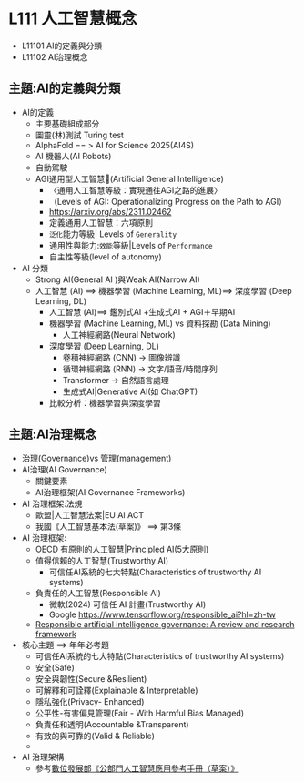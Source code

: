 # L111 人工智慧概念
- L11101 AI的定義與分類
- L11102 AI治理概念

## 主題:AI的定義與分類
- AI的定義
  - 主要基礎組成部分
  - 圖靈(林)測試 Turing test
  - AlphaFold == > AI for Science 2025(AI4S)
  - AI 機器人(AI Robots)
  - 自動駕駛
  - AGI通用型人工智慧(Artificial General Intelligence)
    - 〈通用人工智慧等級：實現通往AGI之路的進展〉
    - （Levels of AGI: Operationalizing Progress on the Path to AGI）
    - https://arxiv.org/abs/2311.02462
    - 定義通用人工智慧：六項原則
    - `泛化`能力等級| Levels of `Generality`
    - 通用性與能力:`效能`等級|Levels of `Performance`
    - 自主性等級(level of autonomy)
- AI 分類
  - Strong AI(General AI )與Weak AI(Narrow AI)
  - 人工智慧 (AI) ==> 機器學習 (Machine Learning, ML)==> 深度學習 (Deep Learning, DL) 
    - 人工智慧 (AI)==> 鑑別式AI  +生成式AI + AGI＋早期AI
    - 機器學習 (Machine Learning, ML)  vs 資料探勘 (Data Mining)
      - 人工神經網路(Neural Network) 
    - 深度學習 (Deep Learning, DL) 
      - 卷積神經網路 (CNN) → 圖像辨識
      - 循環神經網路 (RNN) → 文字/語音/時間序列
      - Transformer → 自然語言處理
      - 生成式AI|Generative AI(如 ChatGPT)
     - 比較分析：機器學習與深度學習

## 主題:AI治理概念
- 治理(Governance)vs 管理(management)
- AI治理(AI Governance)
  - 關鍵要素
  - AI治理框架(AI Governance Frameworks)
- AI 治理框架:法規
  - 歐盟|人工智慧法案|EU AI ACT
  - 我國《人工智慧基本法(草案)》 ==> 第3條
- AI 治理框架:
  - OECD 有原則的人工智慧|Principled AI(5大原則)
  - 值得信賴的人工智慧(Trustworthy AI)
    - 可信任AI系統的七大特點(Characteristics of trustworthy AI systems)
  - 負責任的人工智慧(Responsible AI)
    - 微軟(2024) 可信任 AI 計畫(Trustworthy AI)
    - Google   https://www.tensorflow.org/responsible_ai?hl=zh-tw
   - [Responsible artificial intelligence governance: A review and research framework](https://www.sciencedirect.com/science/article/pii/S0963868724000672)
- 核心主題 ==> 年年必考題
  - 可信任AI系統的七大特點(Characteristics of trustworthy AI systems)
  - 安全(Safe)
  - 安全與韌性(Secure &Resilient)
  - 可解釋和可詮釋(Explainable & Interpretable)
  - 隱私強化(Privacy- Enhanced)
  - 公平性-有害偏見管理(Fair - With Harmful Bias Managed)
  - 負責任和透明(Accountable &Transparent)
  - 有效的與可靠的(Valid & Reliable)
  - 
- AI 治理架構 
  - 參考[數位發展部《公部門人工智慧應用參考手冊（草案）》](https://moda.gov.tw/digital-affairs/digital-service/guide/15002)


 

 



























